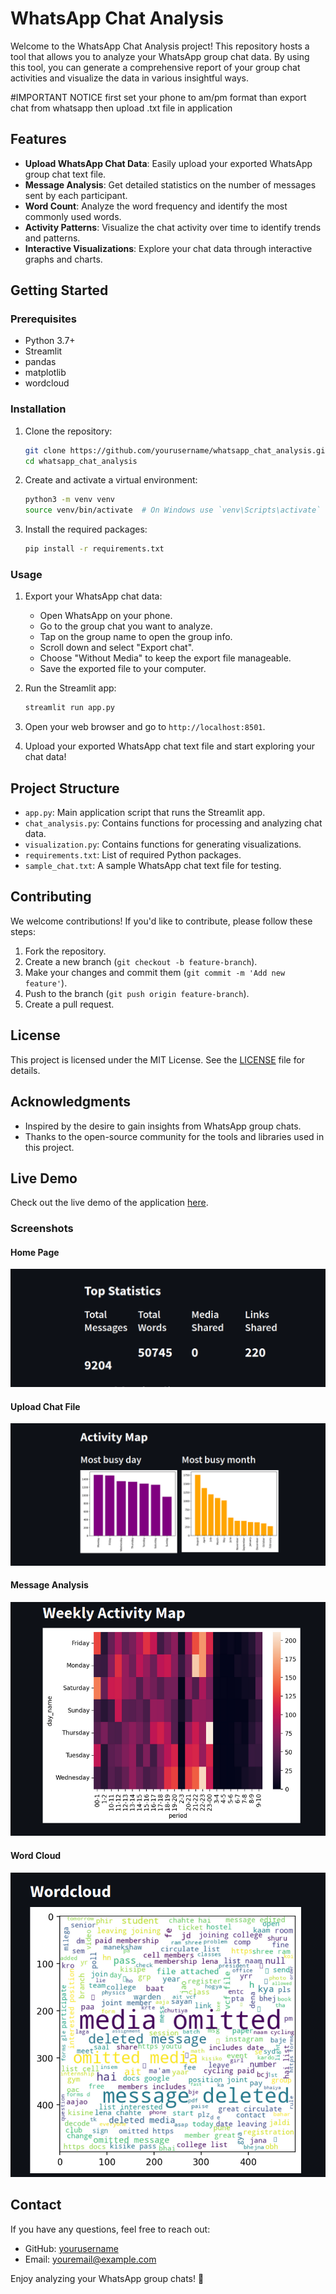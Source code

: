 # WhatsApp Chat Analysis

Welcome to the WhatsApp Chat Analysis project! This repository hosts a tool that allows you to analyze your WhatsApp group chat data. By using this tool, you can generate a comprehensive report of your group chat activities and visualize the data in various insightful ways.

#IMPORTANT NOTICE
first set your phone to am/pm format than export chat from whatsapp then upload .txt file in application

## Features

- **Upload WhatsApp Chat Data**: Easily upload your exported WhatsApp group chat text file.
- **Message Analysis**: Get detailed statistics on the number of messages sent by each participant.
- **Word Count**: Analyze the word frequency and identify the most commonly used words.
- **Activity Patterns**: Visualize the chat activity over time to identify trends and patterns.
- **Interactive Visualizations**: Explore your chat data through interactive graphs and charts.

## Getting Started

### Prerequisites

- Python 3.7+
- Streamlit
- pandas
- matplotlib
- wordcloud

### Installation

1. Clone the repository:
    ```bash
    git clone https://github.com/yourusername/whatsapp_chat_analysis.git
    cd whatsapp_chat_analysis
    ```

2. Create and activate a virtual environment:
    ```bash
    python3 -m venv venv
    source venv/bin/activate  # On Windows use `venv\Scripts\activate`
    ```

3. Install the required packages:
    ```bash
    pip install -r requirements.txt
    ```

### Usage

1. Export your WhatsApp chat data:
   - Open WhatsApp on your phone.
   - Go to the group chat you want to analyze.
   - Tap on the group name to open the group info.
   - Scroll down and select "Export chat".
   - Choose "Without Media" to keep the export file manageable.
   - Save the exported file to your computer.

2. Run the Streamlit app:
    ```bash
    streamlit run app.py
    ```

3. Open your web browser and go to `http://localhost:8501`.

4. Upload your exported WhatsApp chat text file and start exploring your chat data!

## Project Structure

- `app.py`: Main application script that runs the Streamlit app.
- `chat_analysis.py`: Contains functions for processing and analyzing chat data.
- `visualization.py`: Contains functions for generating visualizations.
- `requirements.txt`: List of required Python packages.
- `sample_chat.txt`: A sample WhatsApp chat text file for testing.

## Contributing

We welcome contributions! If you'd like to contribute, please follow these steps:

1. Fork the repository.
2. Create a new branch (`git checkout -b feature-branch`).
3. Make your changes and commit them (`git commit -m 'Add new feature'`).
4. Push to the branch (`git push origin feature-branch`).
5. Create a pull request.

## License

This project is licensed under the MIT License. See the [LICENSE](LICENSE) file for details.

## Acknowledgments

- Inspired by the desire to gain insights from WhatsApp group chats.
- Thanks to the open-source community for the tools and libraries used in this project.

## Live Demo

Check out the live demo of the application [here](https://huggingface.co/spaces/SurajJha21/Whatsapp_chat_analysis).

### Screenshots

#### Home Page
![Home Page](screenshots/1.png)

#### Upload Chat File
![Upload Chat File](screenshots/2.png)

#### Message Analysis
![Message Analysis](screenshots/3.png)

#### Word Cloud
![Word Cloud](screenshots/4.png)

## Contact

If you have any questions, feel free to reach out:

- GitHub: [yourusername](https://github.com/yourusername)
- Email: youremail@example.com

Enjoy analyzing your WhatsApp group chats! 🚀
